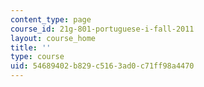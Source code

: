 ```yaml
---
content_type: page
course_id: 21g-801-portuguese-i-fall-2011
layout: course_home
title: ''
type: course
uid: 54689402-b829-c516-3ad0-c71ff98a4470
---
```

